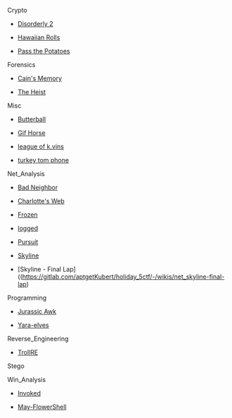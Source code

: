 Crypto
- [Disorderly 2](https://gitlab.com/aptgetKubert/holiday_5ctf/-/wikis/Disorderly-2)

- [Hawaiian Rolls](https://gitlab.com/aptgetKubert/holiday_5ctf/-/wikis/crypto-hawaiianrolls)

- [Pass the Potatoes](https://gitlab.com/aptgetKubert/holiday_5ctf/-/wikis/pass-the-potatoes)

Forensics

- [Cain's Memory](https://gitlab.com/aptgetKubert/holiday_5ctf/-/wikis/forensics-cainsmemory)

- [The Heist](https://gitlab.com/aptgetKubert/holiday_5ctf/-/wikis/forensics-the_heist)

Misc

- [Butterball](https://gitlab.com/aptgetKubert/holiday_5ctf/-/wikis/OSINT-ButterBall)

- [Gif Horse](https://gitlab.com/aptgetKubert/holiday_5ctf/-/wikis/MISC-gifhorse)

- [league of k.vins](https://gitlab.com/aptgetKubert/holiday_5ctf/-/wikis/OSINT-kvins)

- [turkey tom phone](https://gitlab.com/aptgetKubert/holiday_5ctf/-/wikis/OSINT-turkeytom)

Net_Analysis

- [Bad Neighbor](https://gitlab.com/aptgetKubert/holiday_5ctf/-/wikis/net_analysis-badneighbor)

- [Charlotte's Web](https://gitlab.com/aptgetKubert/holiday_5ctf/-/wikis/forensics-charlottesweb)

- [Frozen](https://gitlab.com/aptgetKubert/holiday_5ctf/-/wikis/net_analysis-frozen)

- [logged](https://gitlab.com/aptgetKubert/holiday_5ctf/-/wikis/net_analysis-logged)

- [Pursuit](https://gitlab.com/aptgetKubert/holiday_5ctf/-/wikis/net_analysis-pursuit)

- [Skyline](https://gitlab.com/aptgetKubert/holiday_5ctf/-/wikis/net_analysis-skyline)

- [Skyline - Final Lap]((https://gitlab.com/aptgetKubert/holiday_5ctf/-/wikis/net_skyline-final-lap)

Programming

- [Jurassic Awk](https://gitlab.com/aptgetKubert/holiday_5ctf/-/wikis/prog-jurassicawk)

- [Yara-elves](https://gitlab.com/aptgetKubert/holiday_5ctf/-/wikis/prog-yara_elves)

Reverse_Engineering

- [TrollRE](https://gitlab.com/aptgetKubert/holiday_5ctf/-/wikis/rev_eng_trollre)

Stego

Win_Analysis

- [Invoked](https://gitlab.com/aptgetKubert/holiday_5ctf/-/wikis/win_analysis_invoked)

- [May-FlowerShell](https://gitlab.com/aptgetKubert/holiday_5ctf/-/wikis/rev_eng_powershell_thanksgiving)